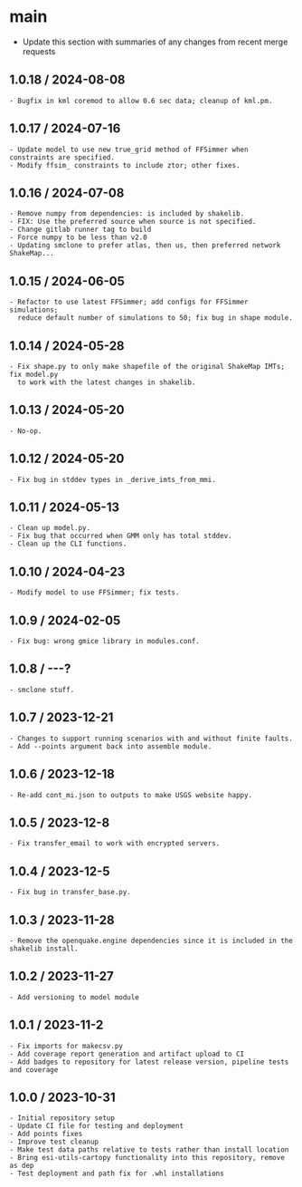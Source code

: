 # main

- Update this section with summaries of any changes from recent merge requests

## 1.0.18 / 2024-08-08
    - Bugfix in kml coremod to allow 0.6 sec data; cleanup of kml.pm.

## 1.0.17 / 2024-07-16
    - Update model to use new true_grid method of FFSimmer when constraints are specified.
    - Modify ffsim_ constraints to include ztor; other fixes.

## 1.0.16 / 2024-07-08
    - Remove numpy from dependencies: is included by shakelib.
    - FIX: Use the preferred source when source is not specified.
    - Change gitlab runner tag to build
    - Force numpy to be less than v2.0
    - Updating smclone to prefer atlas, then us, then preferred network ShakeMap...

## 1.0.15 / 2024-06-05
    - Refactor to use latest FFSimmer; add configs for FFSimmer simulations; 
      reduce default number of simulations to 50; fix bug in shape module.

## 1.0.14 / 2024-05-28
    - Fix shape.py to only make shapefile of the original ShakeMap IMTs; fix model.py
      to work with the latest changes in shakelib.

## 1.0.13 / 2024-05-20
    - No-op.

## 1.0.12 / 2024-05-20
    - Fix bug in stddev types in _derive_imts_from_mmi.

## 1.0.11 / 2024-05-13
    - Clean up model.py.
    - Fix bug that occurred when GMM only has total stddev.
    - Clean up the CLI functions.

## 1.0.10 / 2024-04-23
    - Modify model to use FFSimmer; fix tests.

## 1.0.9 / 2024-02-05
    - Fix bug: wrong gmice library in modules.conf.

## 1.0.8 / ---?
    - smclone stuff.

## 1.0.7 / 2023-12-21

    - Changes to support running scenarios with and without finite faults.
    - Add --points argument back into assemble module.

## 1.0.6 / 2023-12-18

    - Re-add cont_mi.json to outputs to make USGS website happy.

## 1.0.5 / 2023-12-8

    - Fix transfer_email to work with encrypted servers.

## 1.0.4 / 2023-12-5

    - Fix bug in transfer_base.py.

## 1.0.3 / 2023-11-28

    - Remove the openquake.engine dependencies since it is included in the shakelib install.

## 1.0.2 / 2023-11-27

    - Add versioning to model module

## 1.0.1 / 2023-11-2

    - Fix imports for makecsv.py
    - Add coverage report generation and artifact upload to CI
    - Add badges to repository for latest release version, pipeline tests and coverage

## 1.0.0 / 2023-10-31

    - Initial repository setup
    - Update CI file for testing and deployment
    - Add points fixes 
    - Improve test cleanup
    - Make test data paths relative to tests rather than install location
    - Bring esi-utils-cartopy functionality into this repository, remove as dep
    - Test deployment and path fix for .whl installations
